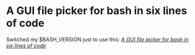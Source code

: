   
# A GUI file picker for bash in six lines of code  
  
Switched my $BASH_VERSION just to use this: _[A GUI file picker for bash in six lines of code](http://worldwidemann.com/a-gui-file-picker-for-bash-in-six-lines-of-code/)_  